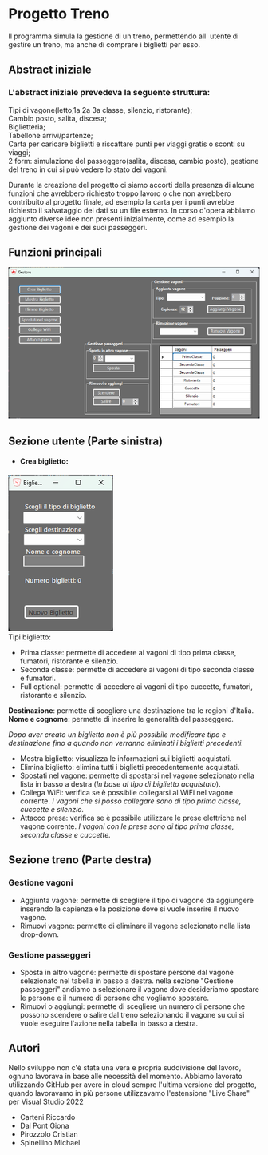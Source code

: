Progetto Treno
===============
Il programma simula la gestione di un treno, permettendo all' utente di gestire un treno, ma anche di comprare i biglietti per esso.

Abstract iniziale
-----------------
### L'abstract iniziale prevedeva la seguente struttura:

Tipi di vagone(letto,1a 2a 3a classe, silenzio, ristorante);  
Cambio posto, salita, discesa;  
Biglietteria;  
Tabellone arrivi/partenze;  
Carta per caricare biglietti e riscattare punti per viaggi gratis o sconti su viaggi;    
2 form: simulazione del passeggero(salita, discesa, cambio posto), gestione del treno in cui si può vedere lo stato dei vagoni.  

Durante la creazione del progetto ci siamo accorti della presenza di alcune funzioni che avrebbero richiesto troppo lavoro o che non avrebbero contribuito al progetto finale, 
ad esempio la carta per i punti avrebbe richiesto il salvataggio dei dati su un file esterno. In corso d'opera abbiamo aggiunto diverse idee non presenti inizialmente, come ad esempio la gestione dei vagoni e dei suoi passeggeri.

Funzioni principali
-------------------
![](Gestore.png)

## Sezione utente (Parte sinistra)
* #### Crea biglietto:  
![](BigliettoVuoto.png)  
Tipi biglietto:  
* Prima classe: permette di accedere ai vagoni di tipo prima classe, fumatori, ristorante e silenzio.
* Seconda classe: permette di accedere ai vagoni di tipo seconda classe e fumatori.
* Full optional: permette di accedere ai vagoni di tipo cuccette, fumatori, ristorante e silenzio.

**Destinazione**: permette di scegliere una destinazione tra le regioni d'Italia.  
**Nome e cognome**: permette di inserire le generalità del passeggero.  

*Dopo aver creato un biglietto non è più possibile modificare tipo e destinazione fino a quando non verranno eliminati i biglietti precedenti.*  
* Mostra biglietto: visualizza le informazioni sui biglietti acquistati.
* Elimina biglietto: elimina tutti i biglietti precedentemente acquistati.
* Spostati nel vagone: permette di spostarsi nel vagone selezionato nella lista in basso a destra (*In base al tipo di biglietto acquistato*). 
* Collega WiFi: verifica se è possibile collegarsi al WiFi nel vagone corrente. *I vagoni che si posso collegare sono di tipo prima classe, cuccette e silenzio.*
* Attacco presa: verifica se è possibile utilizzare le prese elettriche nel vagone corrente. *I vagoni con le prese sono di tipo prima classe, seconda classe e cuccette.*

## Sezione treno (Parte destra)
### Gestione vagoni
* Aggiunta vagone: permette di scegliere il tipo di vagone da aggiungere inserendo la capienza e la posizione dove si vuole inserire il nuovo vagone.
* Rimuovi vagone: permette di eliminare il vagone selezionato nella lista drop-down.
### Gestione passeggeri
* Sposta in altro vagone: permette di spostare persone dal vagone selezionato nel tabella in basso a destra. nella sezione "Gestione passeggeri" andiamo a selezionare il vagone dove desideriamo spostare le persone e il numero di persone che vogliamo spostare.
* Rimuovi o aggiungi: permette di scegliere un numero di persone che possono scendere o salire dal treno selezionando il vagone su cui si vuole eseguire l'azione nella tabella in basso a destra.

Autori
------
Nello sviluppo non c'è stata una vera e propria suddivisione del lavoro, ognuno lavorava in base alle necessità del momento. Abbiamo lavorato utilizzando GitHub per avere in cloud sempre l'ultima versione del progetto, quando lavoravamo in più persone utilizzavamo l'estensione "Live Share" per Visual Studio 2022
* Carteni Riccardo
* Dal Pont Giona
* Pirozzolo Cristian
* Spinellino Michael
